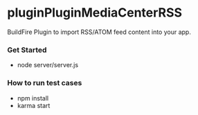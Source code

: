 # pluginPluginMediaCenterRSS
BuildFire Plugin to import RSS/ATOM feed content into your app.

### Get Started
- node server/server.js

### How to run test cases
- npm install
- karma start
